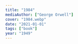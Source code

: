 ```yaml
---
title: "1984"
mediaAuthor: ["George Orwell"]
cover: "1984.webp"
date: "2021-01-01"
tags: ["book"]
year: "1949"
---
```

